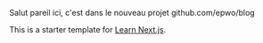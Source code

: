 Salut pareil ici, c'est dans le nouveau projet github.com/epwo/blog

This is a starter template for [Learn Next.js](https://nextjs.org/learn).
